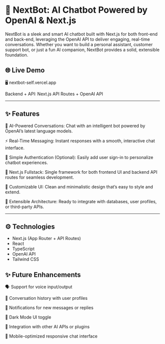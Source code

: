 # 🤖 NextBot: AI Chatbot Powered by OpenAI & Next.js 

NextBot is a sleek and smart AI chatbot built with Next.js for both front-end and back-end, leveraging the OpenAI API to deliver engaging, real-time conversations. Whether you want to build a personal assistant, customer support bot, or just a fun AI companion, NextBot provides a solid, extensible foundation.

## 🌐 Live Demo

🖥️ nextbot-self.vercel.app

Backend + API: Next.js API Routes + OpenAI API

---

## ✨ Features

💬 AI-Powered Conversations: Chat with an intelligent bot powered by OpenAI’s latest language models.

⚡ Real-Time Messaging: Instant responses with a smooth, interactive chat interface.

🔐 Simple Authentication (Optional): Easily add user sign-in to personalize chatbot experiences.

🔄 Next.js Fullstack: Single framework for both frontend UI and backend API routes for seamless development.

🎨 Customizable UI: Clean and minimalistic design that’s easy to style and extend.

🧩 Extensible Architecture: Ready to integrate with databases, user profiles, or third-party APIs.

---

## ⚙️ Technologies

- Next.js (App Router + API Routes)
- React
- TypeScript 
- OpenAI API
- Tailwind CSS

## ✨ Future Enhancements
🗣️ Support for voice input/output

📝 Conversation history with user profiles

🔔 Notifications for new messages or replies

🌙 Dark Mode UI toggle

🔗 Integration with other AI APIs or plugins

📱 Mobile-optimized responsive chat interface
